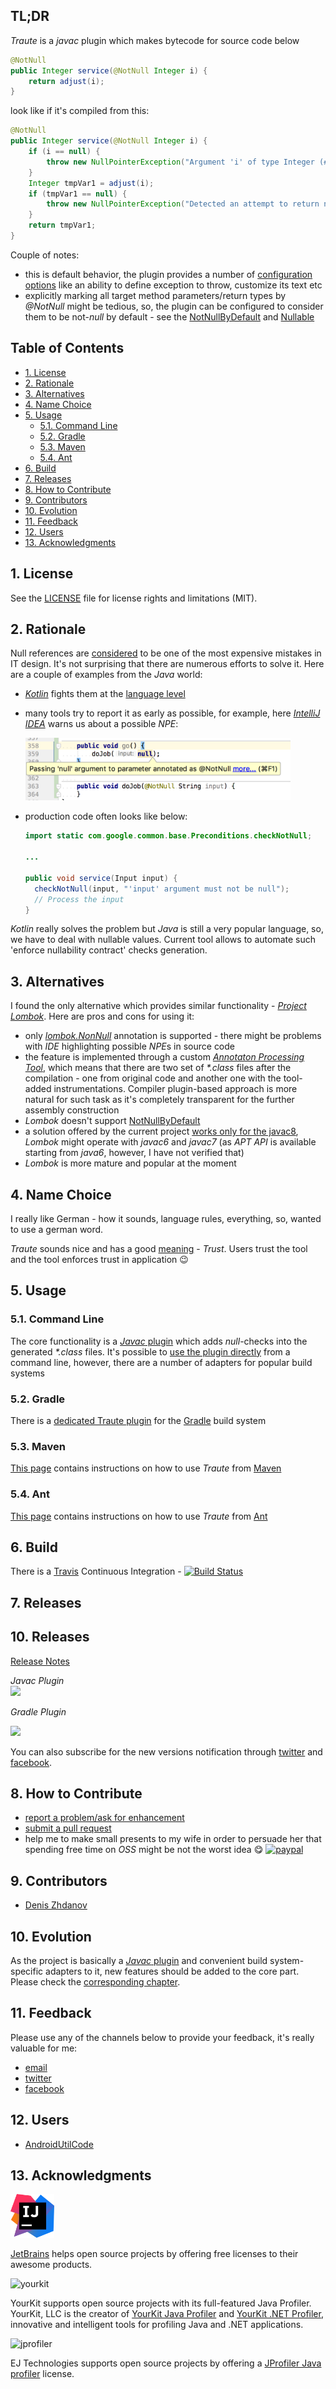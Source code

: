 ## TL;DR

*Traute* is a *javac* plugin which makes bytecode for source code below  

```java
@NotNull
public Integer service(@NotNull Integer i) {
    return adjust(i);
}
```  

look like if it's compiled from this:  

```java
@NotNull
public Integer service(@NotNull Integer i) {
    if (i == null) {
        throw new NullPointerException("Argument 'i' of type Integer (#0 out of 1, zero-based) is marked by @NotNull but got null for it");
    }
    Integer tmpVar1 = adjust(i);
    if (tmpVar1 == null) {
        throw new NullPointerException("Detected an attempt to return null from method MyClass.service() marked by @NotNull");
    }
    return tmpVar1;
}
```  

Couple of notes:
* this is default behavior, the plugin provides a number of [configuration options](core/javac/README.md#7-settings) like an ability to define exception to throw, customize its text etc
* explicitly marking all target method parameters/return types by *@NotNull* might be tedious, so, the plugin can be configured to consider them to be not-*null* by default - see the [NotNullByDefault](core/javac/README.md#72-notnullbydefault-annotations) and [Nullable](core/javac/README.md#73-nullable-annotations)

## Table of Contents

* [1. License](#1-license)
* [2. Rationale](#2-rationale)
* [3. Alternatives](#3-alternatives)
* [4. Name Choice](#4-name-choice)
* [5. Usage](#5-usage)
  * [5.1. Command Line](#51-command-line)
  * [5.2. Gradle](#52-gradle)
  * [5.3. Maven](#53-maven)
  * [5.4. Ant](#54-ant)
* [6. Build](#6-build)
* [7. Releases](#7-releases)
* [8. How to Contribute](#8-how-to-contribute)
* [9. Contributors](#9-contributors)
* [10. Evolution](#10-evolution)
* [11. Feedback](#11-feedback)
* [12. Users](#12-users)
* [13. Acknowledgments](#13-acknowledgments)

## 1. License

See the [LICENSE](LICENSE.md) file for license rights and limitations (MIT).

## 2. Rationale

Null references are [considered](https://en.wikipedia.org/wiki/Null_pointer#History) to be one of the most expensive mistakes in IT design. It's not surprising that there are numerous efforts to solve it. Here are a couple of examples from the *Java* world:
* [*Kotlin*](https://kotlinlang.org/) fights them at the [language level](https://kotlinlang.org/docs/reference/null-safety.html)
* many tools try to report it as early as possible, for example, here [*IntelliJ IDEA*](https://www.jetbrains.com/idea/) warns us about a possible *NPE*: 

  <img src="/docs/img/warning-intellij.png" height="100px">

* production code often looks like below:

  ```java
  import static com.google.common.base.Preconditions.checkNotNull;

  ...

  public void service(Input input) {
    checkNotNull(input, "'input' argument must not be null");
    // Process the input
  }
  ```

*Kotlin* really solves the problem but *Java* is still a very popular language, so, we have to deal with nullable values. Current tool allows to automate such 'enforce nullability contract' checks generation.

## 3. Alternatives

I found the only alternative which provides similar functionality - [*Project Lombok*](https://projectlombok.org/features/NonNull). Here are pros and cons for using it:
* only [*lombok.NonNull*](https://projectlombok.org/api/lombok/NonNull.html) annotation is supported - there might be problems with *IDE* highlighting possible *NPE*s in source code
* the feature is implemented through a custom [*Annotaton Processing Tool*](https://docs.oracle.com/javase/7/docs/technotes/guides/apt/index.html), which means that there are two set of *\*.class* files after the compilation - one from original code and another one with the tool-added instrumentations. Compiler plugin-based approach is more natural for such task as it's completely transparent for the further assembly construction
* *Lombok* doesn't support [NotNullByDefault](core/javac/README.md#72-notnullbydefault-annotations)
* a solution offered by the current project [works only for the javac8](core/javac/README.md#5-limitations), *Lombok* might operate with *javac6* and *javac7* (as *APT API* is available starting from *java6*, however, I have not verified that)
* *Lombok* is more mature and popular at the moment

## 4. Name Choice

I really like German - how it sounds, language rules, everything, so, wanted to use a german word.  

*Traute* sounds nice and has a good [meaning](http://dictionary.reverso.net/german-english/Traute) - *Trust*. Users trust the tool and the tool enforces trust in application :wink:

## 5. Usage

### 5.1. Command Line

The core functionality is a [*Javac* plugin](core/javac/README.md) which adds *null*-checks into the generated *\*.class* files. It's possible to [use the plugin directly](core/javac/README.md#6-usage) from a command line, however, there are a number of adapters for popular build systems

### 5.2. Gradle

There is a [dedicated Traute plugin](facade/gradle/README.md#3-usage) for the [Gradle](https://gradle.org/) build system

### 5.3. Maven

[This page](facade/maven/README.md#3-usage) contains instructions on how to use *Traute* from [Maven](http://maven.apache.org/)

### 5.4. Ant

[This page](facade/ant/README.md#3-sample) contains instructions on how to use *Traute* from [Ant](https://ant.apache.org/)

## 6. Build

There is a [Travis](https://travis-ci.org/) Continuous Integration - [![Build Status](https://travis-ci.org/denis-zhdanov/traute.svg?branch=master)](https://travis-ci.org/denis-zhdanov/traute)

## 7. Releases

## 10. Releases

[Release Notes](RELEASE.md)

*Javac Plugin*  
<a href='https://bintray.com/bintray/jcenter/tech.harmonysoft%3Atraute-javac?source=watch' alt='Get automatic notifications about new "tech.harmonysoft:traute-javac" versions'><img src='https://www.bintray.com/docs/images/bintray_badge_color.png'></a>

*Gradle Plugin*  

<a href='https://bintray.com/denis-zhdanov/harmonysoft.tech/traute-gradle?source=watch' alt='Get automatic notifications about new "traute-gradle" versions'><img src='https://www.bintray.com/docs/images/bintray_badge_color.png'></a>

You can also subscribe for the new versions notification through [twitter](https://twitter.com/traute_java) and [facebook](https://www.facebook.com/java.traute/).

## 8. How to Contribute

* [report a problem/ask for enhancement](https://github.com/denis-zhdanov/traute/issues)
* [submit a pull request](https://github.com/denis-zhdanov/traute/pulls)
* help me to make small presents to my wife in order to persuade her that spending free time on *OSS* might be not the worst idea :yum: [![paypal](https://www.paypalobjects.com/en_US/i/btn/btn_donateCC_LG.gif)](https://www.paypal.com/cgi-bin/webscr?cmd=_donations&business=3GJDPN3TH8T48&lc=RU&item_name=Traute&currency_code=USD&bn=PP%2dDonationsBF%3abtn_donateCC_LG%2egif%3aNonHosted)

## 9. Contributors

* [Denis Zhdanov](https://github.com/denis-zhdanov)

## 10. Evolution

As the project is basically a [*Javac* plugin](core/javac/README.md) and convenient build system-specific adapters to it, new features should be added to the core part. Please check the [corresponding chapter](core/javac/README.md#8-evolution).

## 11. Feedback

Please use any of the channels below to provide your feedback, it's really valuable for me:
* [email](mailto:traute.java@gmail.com)
* [twitter](https://twitter.com/traute_java)
* [facebook](https://www.facebook.com/java.traute/)

## 12. Users

* [AndroidUtilCode](https://github.com/Blankj/AndroidUtilCode)

## 13. Acknowledgments

<img src="/docs/img/intellij.png" height="70px">

[JetBrains](https://www.jetbrains.com/) helps open source projects by offering free licenses to their awesome products. 

![yourkit](https://www.yourkit.com/images/yklogo.png) 

YourKit supports open source projects with its full-featured Java Profiler.
YourKit, LLC is the creator of <a href="https://www.yourkit.com/java/profiler/">YourKit Java Profiler</a>
and <a href="https://www.yourkit.com/.net/profiler/">YourKit .NET Profiler</a>,
innovative and intelligent tools for profiling Java and .NET applications.  

![jprofiler](https://www.ej-technologies.com/images/product_banners/jprofiler_large.png)  

EJ Technologies supports open source projects by offering a [JProfiler Java profiler](https://www.ej-technologies.com/products/jprofiler/overview.html) license.